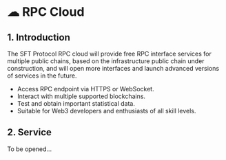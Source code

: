 # ☁ RPC Cloud

## 1. Introduction

The SFT Protocol RPC cloud will provide free RPC interface services for multiple public chains, based on the infrastructure public chain under construction, and will open more interfaces and launch advanced versions of services in the future.

* Access RPC endpoint via HTTPS or WebSocket.
* Interact with multiple supported blockchains.
* Test and obtain important statistical data.
* Suitable for Web3 developers and enthusiasts of all skill levels.

## 2. Service

To be opened...
